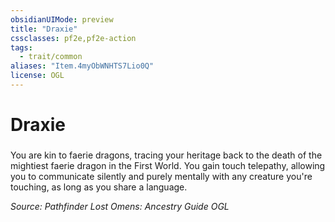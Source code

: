 ```yaml
---
obsidianUIMode: preview
title: "Draxie"
cssclasses: pf2e,pf2e-action
tags:
  - trait/common
aliases: "Item.4myObWNHTS7Lio0Q"
license: OGL
---
```

# Draxie

### 






You are kin to faerie dragons, tracing your heritage back to the death of the mightiest faerie dragon in the First World. You gain touch telepathy, allowing you to communicate silently and purely mentally with any creature you're touching, as long as you share a language.

*Source: Pathfinder Lost Omens: Ancestry Guide*
*OGL*